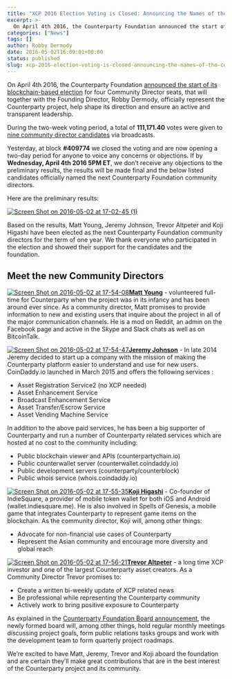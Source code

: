 ```yaml
---
title: "XCP 2016 Election Voting is Closed: Announcing the Names of the Counterparty Foundation Community Directors"
excerpt: >-
  On April 4th 2016, the Counterparty Foundation announced the start of its blockchain-based election for four Community Director seats, that will together with the Founding Director, Robby Dermody, officially represent the Counterparty project, help shape its direction and ensure an active and transparent leadership. During the two-week voting period, a total of 111,171.40 votes were
categories: ["News"]
tags: []
author: Robby Dermody
date: 2016-05-02T16:09:01+00:00
status: published
slug: xcp-2016-election-voting-is-closed-announcing-the-names-of-the-counterparty-foundation-community-directors
---
```


On April 4th 2016, the Counterparty Foundation [announced the start of its blockchain-based election](http://counterparty.local/news/announcing-the-start-of-the-2016-counterparty-foundation-community-seats-election/) for four Community Director seats, that will together with the Founding Director, Robby Dermody, officially represent the Counterparty project, help shape its direction and ensure an active and transparent leadership.

During the two-week voting period, a total of **111,171.40** votes were given to [nine community director candidates](https://counterpartytalk.org/t/announcing-the-start-of-the-counterparty-foundation-2016-election-nomination-period-apr-4th-apr-18th/1950/12) via broadcasts.

Yesterday, at block **#409774** we closed the voting and are now opening a two-day period for anyone to voice any concerns or objections. If by **Wednesday, April 4th 2016 5PM ET**, we don’t receive any objections to the preliminary results, the results will be made final and the below listed candidates officially named the next Counterparty Foundation community directors.

Here are the preliminary results:

[![Screen Shot on 2016-05-02 at 17-02-45 (1)](http://counterparty.local/wp-content/uploads/2016/05/Screen-Shot-on-2016-05-02-at-17-02-45-1.png)](http://counterparty.local/wp-content/uploads/2016/05/Screen-Shot-on-2016-05-02-at-17-02-45-1.png)

Based on the results, Matt Young, Jeremy Johnson, Trevor Altpeter and Koji Higashi have been elected as the next Counterparty Foundation community directors for the term of one year. We thank everyone who participated in the election and showed their support for the candidates and the foundation.

## Meet the new Community Directors

[![Screen Shot on 2016-05-02 at 17-54-08](http://counterparty.local/wp-content/uploads/2016/05/Screen-Shot-on-2016-05-02-at-17-54-08.png)](http://counterparty.local/wp-content/uploads/2016/05/Screen-Shot-on-2016-05-02-at-17-54-08.png)**[Matt Young](https://counterpartytalk.org/t/announcing-the-start-of-the-counterparty-foundation-2016-election-nomination-period-apr-4th-apr-18th/1950/8)** - volunteered full-time for Counterparty when the project was in its infancy and has been around ever since. As a community director, Matt promises to provide information to new and existing users that inquire about the project in all of the major communication channels. He is a mod on Reddit, an admin on the Facebook page and active in the Skype and Slack chats as well as on BitcoinTalk.

[![Screen Shot on 2016-05-02 at 17-54-47](http://counterparty.local/wp-content/uploads/2016/05/Screen-Shot-on-2016-05-02-at-17-54-47.png)](http://counterparty.local/wp-content/uploads/2016/05/Screen-Shot-on-2016-05-02-at-17-54-47.png)**[Jeremy Johnson](https://counterpartytalk.org/t/announcing-the-start-of-the-counterparty-foundation-2016-election-nomination-period-apr-4th-apr-18th/1950/5)** - In late 2014 Jeremy decided to start up a company with the mission of making the Counterparty platform easier to understand and use for new users. CoinDaddy.io launched in March 2015 and offers the following services :

-   Asset Registration Service2 (no XCP needed)
-   Asset Enhancement Service
-   Broadcast Enhancement Service
-   Asset Transfer/Escrow Service
-   Asset Vending Machine Service

In addition to the above paid services, he has been a big supporter of Counterparty and run a number of Counterparty related services which are hosted at no cost to the community including:

-   Public blockchain viewer and APIs (counterpartychain.io)
-   Public counterwallet server (counterwallet.coindaddy.io)
-   Public development servers (counterparty/counterblock)
-   Public whois service (whois.coindaddy.io)

[![Screen Shot on 2016-05-02 at 17-55-35](http://counterparty.local/wp-content/uploads/2016/05/Screen-Shot-on-2016-05-02-at-17-55-35.png)](http://counterparty.local/wp-content/uploads/2016/05/Screen-Shot-on-2016-05-02-at-17-55-35.png)**[Koji Higashi](https://counterpartytalk.org/t/announcing-the-start-of-the-counterparty-foundation-2016-election-nomination-period-apr-4th-apr-18th/1950/13)** - Co-founder of IndieSquare, a provider of mobile token wallet for both iOS and Android (wallet.indiesquare.me). He is also involved in Spells of Genesis, a mobile game that integrates Counterparty to represent game items on the blockchain. As the community director, Koji will, among other things:

-   Advocate for non-financial use cases of Counterparty
-   Represent the Asian community and encourage more diversity and global reach

[![Screen Shot on 2016-05-02 at 17-56-21](http://counterparty.local/wp-content/uploads/2016/05/Screen-Shot-on-2016-05-02-at-17-56-21.png)](http://counterparty.local/wp-content/uploads/2016/05/Screen-Shot-on-2016-05-02-at-17-56-21.png)**[Trevor Altpeter](https://counterpartytalk.org/t/announcing-the-start-of-the-counterparty-foundation-2016-election-nomination-period-apr-4th-apr-18th/1950/6)** - a long time XCP investor and one of the largest Counterparty asset creators. As a Community Director Trevor promises to:

-   Create a written bi-weekly update of XCP related news
-   Be professional while representing the Counterparty community
-   Actively work to bring positive exposure to Counterparty

As explained in the [Counterparty Foundation Board announcement](http://counterparty.local/news/counterparty-foundation-board-announcement/), the newly formed board will, among other things, hold regular monthly meetings discussing project goals, form public relations tasks groups and work with the development team to form quarterly project roadmaps.

We’re excited to have Matt, Jeremy, Trevor and Koji aboard the foundation and are certain they’ll make great contributions that are in the best interest of the Counterparty project and its community.